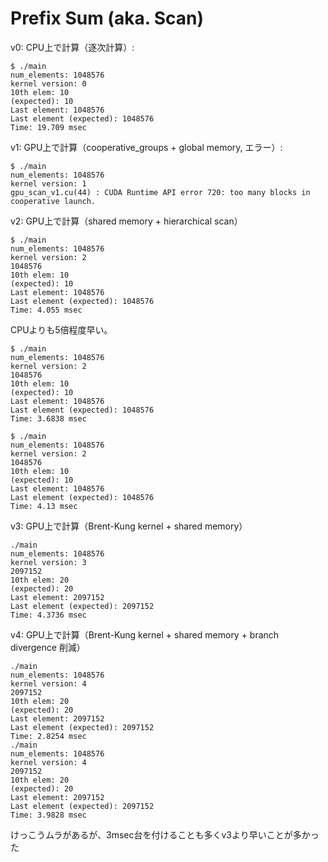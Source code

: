 # Prefix Sum (aka. Scan)


v0: CPU上で計算（逐次計算）:
```
$ ./main
num_elements: 1048576
kernel version: 0
10th elem: 10
(expected): 10
Last element: 1048576
Last element (expected): 1048576
Time: 19.709 msec
```

v1: GPU上で計算（cooperative_groups + global memory, エラー）:
```
$ ./main
num_elements: 1048576
kernel version: 1
gpu_scan_v1.cu(44) : CUDA Runtime API error 720: too many blocks in cooperative launch.
```

v2: GPU上で計算（shared memory + hierarchical scan）
```
$ ./main
num_elements: 1048576
kernel version: 2
1048576
10th elem: 10
(expected): 10
Last element: 1048576
Last element (expected): 1048576
Time: 4.055 msec
```
CPUよりも5倍程度早い。

```
$ ./main
num_elements: 1048576
kernel version: 2
1048576
10th elem: 10
(expected): 10
Last element: 1048576
Last element (expected): 1048576
Time: 3.6838 msec

$ ./main
num_elements: 1048576
kernel version: 2
1048576
10th elem: 10
(expected): 10
Last element: 1048576
Last element (expected): 1048576
Time: 4.13 msec
```

v3: GPU上で計算（Brent-Kung kernel + shared memory）
```
./main
num_elements: 1048576
kernel version: 3
2097152
10th elem: 20
(expected): 20
Last element: 2097152
Last element (expected): 2097152
Time: 4.3736 msec
```

v4: GPU上で計算（Brent-Kung kernel + shared memory + branch divergence 削減）
```
./main
num_elements: 1048576
kernel version: 4
2097152
10th elem: 20
(expected): 20
Last element: 2097152
Last element (expected): 2097152
Time: 2.8254 msec
./main
num_elements: 1048576
kernel version: 4
2097152
10th elem: 20
(expected): 20
Last element: 2097152
Last element (expected): 2097152
Time: 3.9828 msec
```

けっこうムラがあるが、3msec台を付けることも多くv3より早いことが多かった

